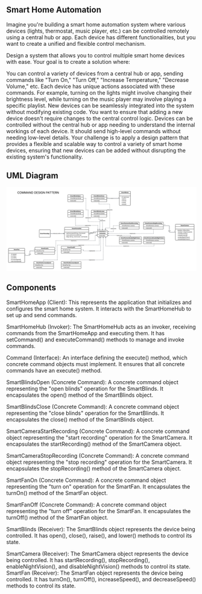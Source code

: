 ## Smart Home Automation

Imagine you're building a smart home automation system where various devices (lights, thermostat, music player, etc.) can be controlled remotely using a central hub or app. Each device has different functionalities, but you want to create a unified and flexible control mechanism.

Design a system that allows you to control multiple smart home devices with ease. Your goal is to create a solution where:

You can control a variety of devices from a central hub or app, sending commands like "Turn On," "Turn Off," "Increase Temperature," "Decrease Volume," etc.
Each device has unique actions associated with these commands. For example, turning on the lights might involve changing their brightness level, while turning on the music player may involve playing a specific playlist.
New devices can be seamlessly integrated into the system without modifying existing code. You want to ensure that adding a new device doesn't require changes to the central control logic.
Devices can be controlled without the central hub or app needing to understand the internal workings of each device. It should send high-level commands without needing low-level details.
Your challenge is to apply a design pattern that provides a flexible and scalable way to control a variety of smart home devices, ensuring that new devices can be added without disrupting the existing system's functionality.

## UML Diagram
![alt text](https://github.com/shinramyeon22/commandPattern/blob/main/commandPattern.png)

## Components

SmartHomeApp (Client): This represents the application that initializes and configures the smart home system. It interacts with the SmartHomeHub to set up and send commands.

SmartHomeHub (Invoker): The SmartHomeHub acts as an invoker, receiving commands from the SmartHomeApp and executing them. It has setCommand() and executeCommand() methods to manage and invoke commands.

Command (Interface): An interface defining the execute() method, which concrete command objects must implement. It ensures that all concrete commands have an execute() method.

SmartBlindsOpen (Concrete Command): A concrete command object representing the "open blinds" operation for the SmartBlinds. It encapsulates the open() method of the SmartBlinds object.

SmartBlindsClose (Concrete Command): A concrete command object representing the "close blinds" operation for the SmartBlinds. It encapsulates the close() method of the SmartBlinds object.

SmartCameraStartRecording (Concrete Command): A concrete command object representing the "start recording" operation for the SmartCamera. It encapsulates the startRecording() method of the SmartCamera object.

SmartCameraStopRecording (Concrete Command): A concrete command object representing the "stop recording" operation for the SmartCamera. It encapsulates the stopRecording() method of the SmartCamera object.

SmartFanOn (Concrete Command): A concrete command object representing the "turn on" operation for the SmartFan. It encapsulates the turnOn() method of the SmartFan object.

SmartFanOff (Concrete Command): A concrete command object representing the "turn off" operation for the SmartFan. It encapsulates the turnOff() method of the SmartFan object.

SmartBlinds (Receiver): The SmartBlinds object represents the device being controlled. It has open(), close(), raise(), and lower() methods to control its state.

SmartCamera (Receiver): The SmartCamera object represents the device being controlled. It has startRecording(), stopRecording(), enableNightVision(), and disableNightVision() methods to control its state.
SmartFan (Receiver): The SmartFan object represents the device being controlled. It has turnOn(), turnOff(), increaseSpeed(), and decreaseSpeed() methods to control its state.
